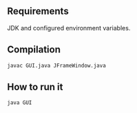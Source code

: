 ## Requirements

JDK and configured environment variables.

## Compilation

```bash
javac GUI.java JFrameWindow.java
```

## How to run it

```bash
java GUI 
```
